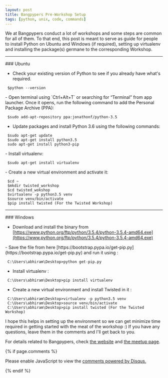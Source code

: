 ```yaml
---
layout: post
title: Bangpypers Pre-Workshop Setup
tags: [python, unix, code, commands]
---
```


We at Bangpypers conduct a lot of workshops and some steps are common for all of them. To that end, this post is meant to serve as guide for people to install Python on Ubuntu and Windows (if required), setting up virtualenv and installing the package(s) germane to the corresponding Workshop.
<hr/>
### Ubuntu 
<p/>

- Check your existing version of Python to see if you already have what's required.

~~~~
 $python --version
~~~~
<p/>
-  Open terminal using `Ctrl+Alt+T` or searching for “Terminal” from app launcher. Once it opens, run the following command to add the  Personal Package Archive (PPA):

~~~~
 $sudo add-apt-repository ppa:jonathonf/python-3.5
~~~~
<p/>

- Update packages and install Python 3.6 using the following commands:

~~~~
 $sudo apt-get update
 $sudo apt-get install python3.5
 sudo apt-get install python3-pip
~~~~
<p/>
- Install virtualenv:

~~~~
 $sudo apt-get install virtualenv
~~~~
<p/>
- Create a new virtual environment and activate it:

~~~~
 $cd ~
 $mkdir twisted_workshop
 $cd twisted_wokshop
 $virtualenv -p python3.5 venv
 $source venv/bin/activate
 $pip install twisted (For the Twisted Workshop)
~~~~
<hr/>
### Windows
<p/>

- Download and install the binary from [https://www.python.org/ftp/python/3.5.4/python-3.5.4-amd64.exe](https://www.python.org/ftp/python/3.5.4/python-3.5.4-amd64.exe)
<p/>
- Save the file from here [https://bootstrap.pypa.io/get-pip.py](https://bootstrap.pypa.io/get-pip.py) and run it using :

~~~~
 C:\Users\abhiram\Desktop>python get-pip.py
~~~~
<p/>

- Install virtualenv :

~~~~
 C:\Users\abhiram\Desktop>pip install virtualenv
~~~~
<p/>

- Create a new virtual environment and install Twisted in it :

~~~~
 C:\Users\abhiram\Desktop>virtualenv -p python3.5 venv
 C:\Users\abhiram\Desktop>source venv/bin/activate
 C:\Users\abhiram\Desktop>pip install twisted (For the Twisted Workshop)
~~~~

I hope this helps in setting up the environment so we can get minimize time required in getting started with the meat of the workshop :) If you have any questions, leave them in the comments and I'll get back to you.

For details related to Bangpypers, check [the website](https://bangalore.python.org.in/) and [the meetup page](https://www.meetup.com/BangPypers/).

{% if page.comments %}
<div id="disqus_thread"></div>
<script>

/**
*  RECOMMENDED CONFIGURATION VARIABLES: EDIT AND UNCOMMENT THE SECTION BELOW TO INSERT DYNAMIC VALUES FROM YOUR PLATFORM OR CMS.
*  LEARN WHY DEFINING THESE VARIABLES IS IMPORTANT: https://disqus.com/admin/universalcode/#configuration-variables*/
/*
var disqus_config = function () {
this.page.url = abhiramr.github.io/2019-02-22-Bangpypers-PreWorkshop-Setup;  // Replace PAGE_URL with your page's canonical URL variable
this.page.identifier = 2019-02-22-Bangpypers-PreWorkshop-Setup; // Replace PAGE_IDENTIFIER with your page's unique identifier variable
};
*/
(function() { // DON'T EDIT BELOW THIS LINE
var d = document, s = d.createElement('script');
s.src = 'https://abhiramr.disqus.com/embed.js';
s.setAttribute('data-timestamp', +new Date());
(d.head || d.body).appendChild(s);
})();
</script>
<noscript>Please enable JavaScript to view the <a href="https://disqus.com/?ref_noscript">comments powered by Disqus.</a></noscript>
                            
{% endif %}